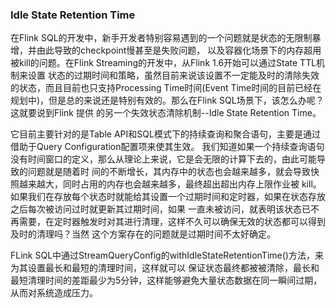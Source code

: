 ### Idle State Retention Time

在Flink SQL的开发中，新手开发者特别容易遇到的一个问题就是状态的无限制暴增，并由此导致的checkpoint慢甚至是失败问题，
以及容器化场景下的内存超用被kill的问题。在Flink Streaming的开发中，从Flink 1.6开始可以通过State TTL机制来设置
状态的过期时间和策略，虽然目前来说该设置不一定能及时的清除失效的状态，而且目前也只支持Processing Time时间(Event 
Time时间的目前已经在规划中)，但是总的来说还是特别有效的。那么在Flink SQL场景下，该怎么办呢？这就要说到Flink 提供
的另一个失效状态清除机制--Idle State Retention Time。

它目前主要针对的是Table API和SQL模式下的持续查询和聚合语句，主要是通过借助于Query Configuration配置项来使其生效。
我们知道如果一个持续查询语句没有时间窗口的定义，那么从理论上来说，它是会无限的计算下去的，由此可能导致的问题就是随着时
间的不断增长，其内存中的状态也会越来越多，就会导致快照越来越大，同时占用的内存也会越来越多，最终超出超出内存上限作业被
kill。如果我们在存放每个状态时就能给其设置一个过期时间和定时器，如果在状态存放之后每次被访问过时就更新其过期时间，如果
一直未被访问，就表明该状态已不再需要，在定时器触发时对其进行清理，这样不久可以确保无效的状态都可以得到及时的清理吗？当然
这个方案存在的问题就是过期时间不太好确定。

FLink SQL中通过StreamQueryConfig的withIdleStateRetentionTime()方法，来为其设置最长和最短的清理时间，这样就可以
保证状态最终都被被清除，最长和最短清理时间的差距最少为5分钟，这样能够避免大量状态数据在同一瞬间过期，从而对系统造成压力。

